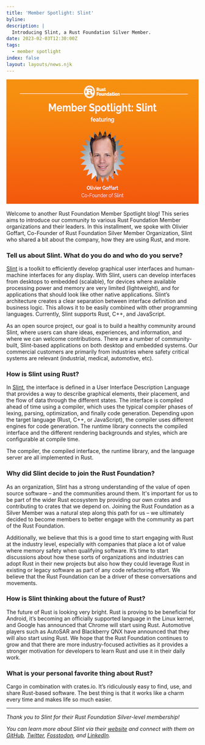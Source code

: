 ```yaml
---
title: 'Member Spotlight: Slint'
byline:
description: |
  Introducing Slint, a Rust Foundation Silver Member.
date: 2023-02-03T12:30:00Z
tags:
  - member spotlight
index: false
layout: layouts/news.njk
---
```

<img src="/img/news/2023-02-03-slint-member-spotlight/olivier-goffart.png" width="580" height="326" alt="Slint Silver Member Spotlight" title="Heading: Silver Member Spotlight featuring Slint. A headshot of Slint Co-Founder Olivier Goffart is underneath the heading in a zig-zag, circular frame." />

Welcome to another Rust Foundation Member Spotlight blog! This series aims to introduce our community to various Rust Foundation Member organizations and their leaders. In this installment, we spoke with Olivier Goffart, Co-Founder of Rust Foundation Silver Member Organization, Slint who shared a bit about the company, how they are using Rust, and more.&nbsp;

### Tell us about Slint. What do you do and who do you serve?

[<u>Slint</u>](https://slint-ui.com/) is a toolkit to efficiently develop graphical user interfaces and human-machine interfaces for any display. With Slint, users can develop interfaces from desktops to embedded (scalable), for devices where available processing power and memory are very limited (lightweight), and for applications that should look like other native applications. Slint’s architecture creates a clear separation between interface definition and business logic. This allows it to be easily combined with other programming languages. Currently, Slint supports Rust, C++, and JavaScript.

As an open source project, our goal is to build a healthy community around Slint, where users can share ideas, experiences, and information, and where we can welcome contributions. There are a number of community-built, Slint-based applications on both desktop and embedded systems. Our commercial customers are primarily from industries where safety critical systems are relevant (industrial, medical, automotive, etc).

### How is Slint using Rust?

In [<u>Slint</u>](https://github.com/slint-ui/slint/), the interface is defined in a User Interface Description Language that provides a way to describe graphical elements, their placement, and the flow of data through the different states. The interface is compiled ahead of time using a compiler, which uses the typical compiler phases of lexing, parsing, optimization, and finally code generation. Depending upon the target language (Rust, C++, or JavaScript), the compiler uses different engines for code generation. The runtime library connects the compiled interface and the different rendering backgrounds and styles, which are configurable at compile time.&nbsp;

The compiler, the compiled interface, the runtime library, and the language server are all implemented in Rust.

### Why did Slint decide to join the Rust Foundation?

As an organization, Slint has a strong understanding of the value of open source software – and the communities around them. It's important for us to be part of the wider Rust ecosystem by providing our own crates and contributing to crates that we depend on. Joining the Rust Foundation as a Silver Member was a natural step along this path for us – we ultimately decided to become members to better engage with the community as part of the Rust Foundation.

Additionally, we believe that this is a good time to start engaging with Rust at the industry level, especially with companies that place a lot of value where memory safety when qualifying software. It’s time to start discussions about how these sorts of organizations and industries can adopt Rust in their new projects but also how they could leverage Rust in existing or legacy software as part of any code refactoring effort. We believe that the Rust Foundation can be a driver of these conversations and movements.&nbsp;

### How is Slint thinking about the future of Rust?

The future of Rust is looking very bright. Rust is proving to be beneficial for Android, it’s becoming an officially supported language in the Linux kernel, and Google has announced that Chrome will start using Rust. Automotive players such as AutoSAR and Blackberry QNX have announced that they will also start using Rust. We hope that the Rust Foundation continues to grow and that there are more industry-focused activities as it provides a stronger motivation for developers to learn Rust and use it in their daily work.

### What is your personal favorite thing about Rust?

Cargo in combination with crates.io. It’s ridiculously easy to find, use, and share Rust-based software. The best thing is that it works like a charm every time and makes life so much easier.

---

*Thank you to Slint for their Rust Foundation Silver-level membership!*

*You can learn more about Slint via their <a target="_blank" rel="noopener" href="https://slint-ui.com/">website</a>&nbsp;and connect with them on <a target="_blank" rel="noopener" href="https://github.com/slint-ui/slint/discussions">GitHub</a>, <a target="_blank" rel="noopener" href="https://twitter.com/slint_ui">Twitter</a>, <a target="_blank" rel="noopener" href="https://fosstodon.org/@slint">Fosstodon</a>, and <a target="_blank" rel="noopener" href="https://www.linkedin.com/company/slint-ui/">LinkedIn</a>.*